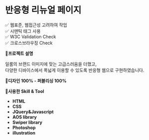 # 반응형 리뉴얼 페이지
✅ 웹표준, 웹접근성 고려하여 작업<br>
✅ 시맨틱 태그 사용<br>
✅ W3C Validation Check<br>
✅ 크로스브라우징 Check

📝**프로젝트 설명**

일룸의 브랜드 이미지에 맞는 고급스러움을 더했고,<br>
다양한 디바이스에서 폭넓게 이용할 수 있도록 반응형 웹으로 구현하였습니다.

📝**디자인 100% - 퍼블리싱 100%**

📝**사용한 Skill & Tool**

- **HTML**
- **CSS**
- **JQuery&Javascript**
- **AOS library**
- **Swiper library**
- **Photoshop**
- **illustration**
